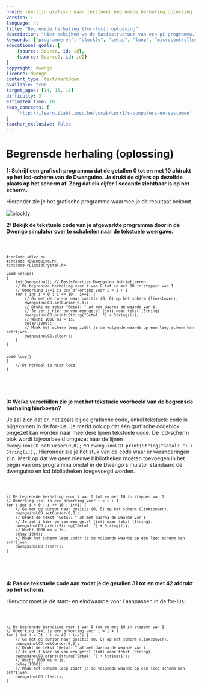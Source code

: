 ```yaml
---
hruid: leerlijn_grafisch_naar_tekstueel_begrensde_herhaling_oplossing
version: 1
language: nl
title: "Begrensde herhaling (for-lus): oplossing"
description: "Hier bekijken we de basisstructuur van een µC programma."
keywords: ["programmeren", "blockly", "setup", "loop", "microcontroller", "µC", "arduino", "dwenguino"]
educational_goals: [
    {source: Source, id: id}, 
    {source: Source2, id: id2}
]
copyright: dwengo
licence: dwengo
content_type: text/markdown
available: true
target_ages: [14, 15, 16]
difficulty: 3
estimated_time: 10
skos_concepts: [
    'http://ilearn.ilabt.imec.be/vocab/curr1/s-computers-en-systemen'
]
teacher_exclusive: false
---
```


# Begrensde herhaling (oplossing)


**1: Schrijf een grafisch programma dat de getallen 0 tot en met 10 afdrukt op het lcd-scherm van de Dwenguino. Je drukt de cijfers op dezelfde plaats op het scherm af. Zorg dat elk cijfer 1 seconde zichtbaar is op het scherm.**

Hieronder zie je het grafische programma waarmee je dit resultaat bekomt.

![blockly](@learning-object/leerlijn_grafisch_naar_tekstueel_begrensde_herhaling_oplossing_blocks/nl/1)

**2: Bekijk de tekstuele code van je afgewerkte programma door in de Dwengo simulator over te schakelen naar de tekstuele weergave.**

<div class="dwengo-content dwengo-code-simulator">
    <pre>
<code class="language-cpp" data-filename="filename.cpp">

    #include <Wire.h>
    #include <Dwenguino.h>
    #include <LiquidCrystal.h>

    void setup()
    {
        initDwenguino(); // Basisfuncties Dwenguino initialiseren.
        // De begrensde herhaling voor i van 0 tot en met 10 in stappen van 1
        // Opmerking i+=1 is een afkorting voor i = i + 1
        for ( int i = 0 ; i <= 10 ; i+=1) {
            // Ga met de cursor naar positie (0, 0) op het scherm (linksboven).
            dwenguinoLCD.setCursor(0,0);    
            // Drukt de tekst "Getal: " af met daarna de waarde van i.
            // Je zet i hier om van een getal (int) naar tekst (String).
            dwenguinoLCD.print(String("Getal: ") + String(i));
            // Wacht 1000 ms = 1s.
            delay(1000);
            // Maak het scherm leeg zodat je de volgende waarde op een leeg scherm kan schrijven.
            dwenguinoLCD.clear();
        }
    }


    void loop()
    {
        // De herhaal is hier leeg.
    }

</code>
    </pre>
</div>

**3: Welke verschillen zie je met het tekstuele voorbeeld van de begrensde herhaling hierboven?**

Je zal zien dat er, net zoals bij de grafische code, enkel tekstuele code is bijgekomen in de for-lus. Je merkt ook op dat één grafische codeblok omgezet kan worden naar meerdere lijnen tekstuele code. De lcd-scherm blok wordt bijvoorbeeld omgezet naar de lijnen <code class="language-cpp">dwenguinoLCD.setCursor(0,0);</code> en <code class="language-cpp">dwenguinoLCD.print(String("Getal: ") + String(i));</code>. Hieronder zie je het stuk van de code waar er veranderingen zijn. Merk op dat we geen nieuwe bibliotheken moeten toevoegen in het begin van ons programma omdat in de Dwengo simulator standaard de dwenguino en lcd bibliotheken toegevoegd worden.

<div class="dwengo-content dwengo-code-simulator">
    <pre>
<code class="language-cpp" data-filename="filename.cpp">

    // De begrensde herhaling voor i van 0 tot en met 10 in stappen van 1
    // Opmerking i+=1 is een afkorting voor i = i + 1
    for ( int i = 0 ; i <= 10 ; i+=1) {
        // Ga met de cursor naar positie (0, 0) op het scherm (linksboven).
        dwenguinoLCD.setCursor(0,0);    
        // Drukt de tekst "Getal: " af met daarna de waarde van i.
        // Je zet i hier om van een getal (int) naar tekst (String).
        dwenguinoLCD.print(String("Getal: ") + String(i));
        // Wacht 1000 ms = 1s.
        delay(1000);
        // Maak het scherm leeg zodat je de volgende waarde op een leeg scherm kan schrijven.
        dwenguinoLCD.clear();
    }

</code>
    </pre>
</div>

**4: Pas de tekstuele code aan zodat je de getallen 31 tot en met 42 afdrukt op het scherm.**

Hiervoor moet je de start- en eindwaarde voor i aanpassen in de for-lus:

<div class="dwengo-content dwengo-code-simulator">
    <pre>
<code class="language-cpp" data-filename="filename.cpp">

    // De begrensde herhaling voor i van 0 tot en met 10 in stappen van 1
    // Opmerking i+=1 is een afkorting voor i = i + 1
    for ( int i = 31 ; i <= 42 ; i+=1) {
        // Ga met de cursor naar positie (0, 0) op het scherm (linksboven).
        dwenguinoLCD.setCursor(0,0);    
        // Drukt de tekst "Getal: " af met daarna de waarde van i.
        // Je zet i hier om van een getal (int) naar tekst (String).
        dwenguinoLCD.print(String("Getal: ") + String(i));
        // Wacht 1000 ms = 1s.
        delay(1000);
        // Maak het scherm leeg zodat je de volgende waarde op een leeg scherm kan schrijven.
        dwenguinoLCD.clear();
    }

</code>
    </pre>
</div>